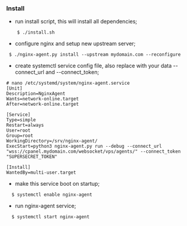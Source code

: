 ### Install

- run install script, this will install all dependencies;
```text
    $ ./install.sh
```

- configure nginx and setup new upstream server;
```text
 $ ./nginx-agent.py install --upstream mydomain.com --reconfigure
```

- create systemctl service config file, also replace with your data --connect_url and --connect_token;
```text
# nano /etc/systemd/system/nginx-agent.service
[Unit]
Description=NginxAgent
Wants=network-online.target
After=network-online.target

[Service]
Type=simple
Restart=always
User=root
Group=root
WorkingDirectory=/srv/nginx-agent/
ExecStart=python3 nginx-agent.py run --debug --connect_url "wss://cpanel.mydomain.com/websocket/vps/agents/" --connect_token "SUPERSECRET_TOKEN"

[Install]
WantedBy=multi-user.target
```
- make this service boot on startup;
  
```text
  $ systemctl enable nginx-agent
```

- run nginx-agent service;
  
```text
  $ systemctl start nginx-agent
```

